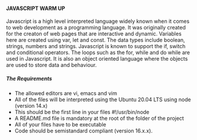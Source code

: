 #### JAVASCRIPT WARM UP
Javascript is a high level interpreted language widely known when it comes to web development as a programming language. It was originally created for the creaton of web pages that are interactive and dynamic. Variables here are created using var, let and const. The data types include boolean, strings, numbers and strings. Javascript is known to support the if, switch and conditional operators. The loops such as the for, while and do while are used in Javascript. It is also an object oriented language where the objects are used to store data and behaviour.


##### The Requirements
- The allowed editors are vi, emacs and vim
- All of the files will be interpreted using the  Ubuntu 20.04 LTS using node (version 14.x)
- This should be the first line in your files #!/usr/bin/node
- A README.md file is mandatory at the root of the folder of the project
- All of your files have to be executable
- Code should be semistandard compliant (version 16.x.x).
